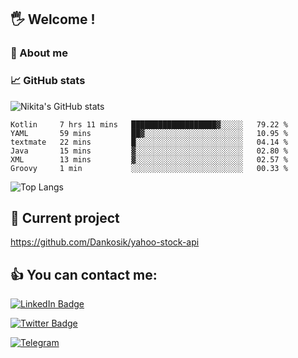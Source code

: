 ## 🖐 Welcome !

### 🙂 About me

### 📈 GitHub stats
![Nikita's GitHub stats](https://github-readme-stats.vercel.app/api?username=DOMOKUL&show_icons=true&theme=gruvbox)

<!--START_SECTION:waka-->

```text
Kotlin     7 hrs 11 mins   ███████████████████▓░░░░░   79.22 %
YAML       59 mins         ██▓░░░░░░░░░░░░░░░░░░░░░░   10.95 %
textmate   22 mins         █░░░░░░░░░░░░░░░░░░░░░░░░   04.14 %
Java       15 mins         ▓░░░░░░░░░░░░░░░░░░░░░░░░   02.80 %
XML        13 mins         ▓░░░░░░░░░░░░░░░░░░░░░░░░   02.57 %
Groovy     1 min           ░░░░░░░░░░░░░░░░░░░░░░░░░   00.33 %
```

<!--END_SECTION:waka-->

![Top Langs](https://github-readme-stats.vercel.app/api/top-langs/?username=DOMOKUL&layout=compact&show_icons=true&theme=gruvbox)

## 🎨 Current project

https://github.com/Dankosik/yahoo-stock-api

## 👍 You can contact me:

[![LinkedIn Badge](https://img.shields.io/badge/LinkedIn-Profile-informational?style=flat&logo=linkedin&logoColor=white&color=0D76A8)](https://www.linkedin.com/in/strokach-nikita-810b50230/)

[![Twitter Badge](https://img.shields.io/badge/Twitter-Profile-informational?style=flat&logo=twitter&logoColor=white&color=0D76A8)](https://twitter.com/domokul)

[![Telegram](https://img.shields.io/badge/Telegram-Profile-informational?style=flat&logo=telegram&logoColor=white&color=0D76A8)](https://t.me/Domokul)


